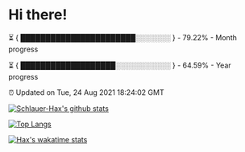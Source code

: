 # Hi there!

⏳ { ███████████████████████░░░░░░░ } - 79.22% - Month progress

⏳ { ███████████████████░░░░░░░░░░░ } - 64.59% - Year progress

⏰ Updated on Tue, 24 Aug 2021 18:24:02 GMT


[![Schlauer-Hax's github stats](https://github-readme-stats.vercel.app/api?username=Schlauer-Hax&show_icons=true&theme=dark&count_private=true)](https://github.com/Schlauer-Hax)


[![Top Langs](https://github-readme-stats.vercel.app/api/top-langs/?username=Schlauer-Hax&layout=compact&theme=dark)](https://github.com/Schlauer-Hax?tab=repositories)


[![Hax's wakatime stats](https://github-readme-stats.vercel.app/api/wakatime?username=Hax&theme=dark)](https://wakatime.com/@Hax)


